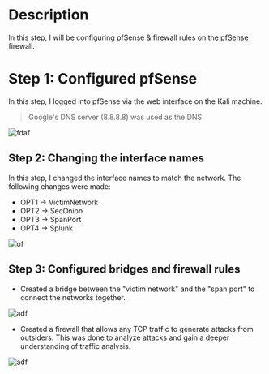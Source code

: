 # Description
In this step, I will be configuring pfSense & firewall rules on the pfSense firewall.

# Step 1: Configured pfSense 
In this step, I logged into pfSense via the web interface on the Kali machine.

> Google's DNS server (8.8.8.8) was used as the DNS

![fdaf](https://i.postimg.cc/sfW1XpL9/image.png)



## Step 2: Changing the interface names

In this step, I changed the interface names to match the network. The following changes were made:

- OPT1 -> VictimNetwork
- OPT2 -> SecOnion
- OPT3 -> SpanPort
- OPT4 -> Splunk

![of](https://github.com/user-attachments/assets/6e5cf803-0201-49b6-a13d-c8c67c129946)

## Step 3: Configured bridges and firewall rules

- Created a bridge between the "victim network" and the "span port" to connect the networks together.

![adf](https://github.com/user-attachments/assets/a779c7d4-15a7-41cf-90ce-8ba513cdf928)

- Created a firewall that allows any TCP traffic to generate attacks from outsiders. This was done to analyze attacks and gain a deeper understanding of traffic analysis.

![adf](https://i.postimg.cc/XYg6DvzC/image.png)




